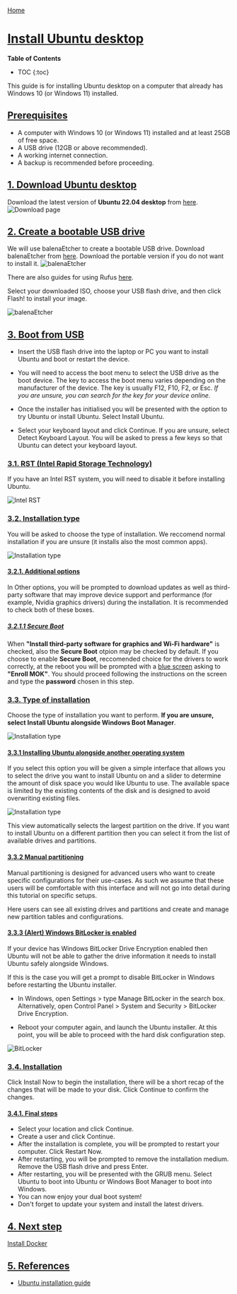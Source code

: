 [Home](../index.md)


# [Install Ubuntu desktop](#install-ubuntu-desktop)

__Table of Contents__
* TOC
{:toc}

This guide is for installing Ubuntu desktop on a computer that already has Windows 10 (or Windows 11) installed.

## [Prerequisites](#prerequisites)

- A computer with Windows 10 (or Windows 11) installed and at least 25GB of free space.
- A USB drive (12GB or above recommended).
- A working internet connection.
- A backup is recommended before proceeding.

## [1. Download Ubuntu desktop](#1-download-ubuntu-desktop)

Download the latest version of **Ubuntu 22.04 desktop** from [here](https://ubuntu.com/download/desktop).
![Download page](./images/download_page.PNG)

## [2. Create a bootable USB drive](#2-create-a-bootable-usb-drive)

We will use balenaEtcher to create a bootable USB drive. Download balenaEtcher from [here](https://www.balena.io/etcher/).
Download the portable version if you do not want to install it.
![balenaEtcher](./images/download_etcher.PNG)

There are also guides for using Rufus [here](https://ubuntu.com/tutorials/create-a-usb-stick-on-windows#1-overview).

Select your downloaded ISO, choose your USB flash drive, and then click Flash! to install your image.

![balenaEtcher](./images/balenaEtcher.PNG)

## [3. Boot from USB](#3-boot-from-usb)

- Insert the USB flash drive into the laptop or PC you want to install Ubuntu and boot or restart the device.

- You will need to access the boot menu to select the USB drive as the boot device. The key to access the boot menu varies depending on the manufacturer of the device.
The key is usually F12, F10, F2, or Esc.
*If you are unsure, you can search for the key for your device online.*
- Once the installer has initialised you will be presented with the option to try Ubuntu or install Ubuntu. Select Install Ubuntu.
- Select your keyboard layout and click Continue. If you are unsure, select Detect Keyboard Layout. You will be asked to press a few keys so that Ubuntu can detect your keyboard layout.

### [3.1. RST (Intel Rapid Storage Technology)](#31-rst-intel-rapid-storage-technology)

If you have an Intel RST system, you will need to disable it before installing Ubuntu.

![Intel RST](./images/intel_rst.PNG)

### [3.2. Installation type](#32-installation-type)

You will be asked to choose the type of installation. We reccomend normal installation if you are unsure (it installs also the most common apps).

![Installation type](./images/installation_type.PNG)

#### [3.2.1. Additional options](#321-additional-options)

In Other options, you will be prompted to download updates as well as third-party software that may improve device support and performance (for example, Nvidia graphics drivers) during the installation. It is recommended to check both of these boxes.

##### [3.2.1.1 Secure Boot](#3211-secure-boot)
When __"Install third-party software for graphics and Wi-Fi hardware"__ is checked, also the __Secure Boot__ otpion may be checked by default. If you choose to enable __Secure Boot__, reccomended choice for the drivers to work correctly, at the reboot you will be prompted with a [blue screen](https://raw.githubusercontent.com/wiki/hakuna-m/wubiuefi/images/MOK-Perform-Enroll.png) asking to __"Enroll MOK"__. You should proceed following the instructions on the screen and type the __password__ chosen in this step.

### [3.3. Type of installation](#33-type-of-installation)

Choose the type of installation you want to perform. **If you are unsure, select Install Ubuntu alongside Windows Boot Manager**.

![Installation type](./images/installation_type2.png)

#### [3.3.1 Installing Ubuntu alongside another operating system](#331-installing-ubuntu-alongside-another-operating-system)

If you select this option you will be given a simple interface that allows you to select the drive you want to install Ubuntu on and a slider to determine the amount of disk space you would like Ubuntu to use. The available space is limited by the existing contents of the disk and is designed to avoid overwriting existing files.

![Installation type](./images/installation_alongside_win.png)

This view automatically selects the largest partition on the drive. If you want to install Ubuntu on a different partition then you can select it from the list of available drives and partitions.

#### [3.3.2 Manual partitioning](#332-manual-partitioning)

Manual partitioning is designed for advanced users who want to create specific configurations for their use-cases. As such we assume that these users will be comfortable with this interface and will not go into detail during this tutorial on specific setups.

Here users can see all existing drives and partitions and create and manage new partition tables and configurations.

#### [3.3.3 (Alert) Windows BitLocker is enabled](#333-alert-windows-bitlocker-is-enabled)

If your device has Windows BitLocker Drive Encryption enabled then Ubuntu will not be able to gather the drive information it needs to install Ubuntu safely alongside Windows.

If this is the case you will get a prompt to disable BitLocker in Windows before restarting the Ubuntu installer.

- In Windows, open Settings > type Manage BitLocker in the search box.  Alternatively, open Control Panel > System and Security > BitLocker Drive   Encryption.

- Reboot your computer again, and launch the Ubuntu installer. At this point, you will be able to proceed with the hard disk configuration step.

![BitLocker](./images/bitlocker.png)

### [3.4. Installation](#34-installation)

Click Install Now to begin the installation, there will be a short recap of the changes that will be made to your disk. Click Continue to confirm the changes.

#### [3.4.1. Final steps](#341-final-steps)

- Select your location and click Continue.
- Create a user and click Continue.
- After the installation is complete, you will be prompted to restart your computer. Click Restart Now.
- After restarting, you will be prompted to remove the installation medium. Remove the USB flash drive and press Enter.
- After restarting, you will be presented with the GRUB menu. Select Ubuntu to boot into Ubuntu or Windows Boot Manager to boot into Windows.
- You can now enjoy your dual boot system!
- Don't forget to update your system and install the latest drivers.

## [4. Next step](#4-next-step)

[Install Docker](./docker_installation.md)

## [5. References](#5-references)

- [Ubuntu installation guide](https://ubuntu.com/tutorials/install-ubuntu-desktop#1-overview)


  